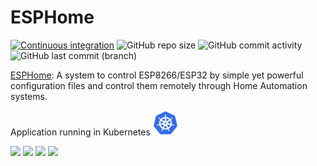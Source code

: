 # ESPHome

[![Continuous integration](https://github.com/x-real-ip/esphome/actions/workflows/ci.yaml/badge.svg)](https://github.com/x-real-ip/esphome/actions/workflows/ci-cd.yaml)
![GitHub repo size](https://img.shields.io/github/repo-size/x-real-ip/esphome?logo=Github)
![GitHub commit activity](https://img.shields.io/github/commit-activity/y/x-real-ip/esphome?logo=github)
![GitHub last commit (branch)](https://img.shields.io/github/last-commit/x-real-ip/esphome/main?logo=github)

[ESPHome](https://dsmr-reader.readthedocs.io/en/latest/explained/about.html/): A system to control ESP8266/ESP32 by simple yet powerful configuration files and control them remotely through Home Automation systems.

Application running in Kubernetes <img src="https://github.com/x-real-ip/infrastructure/blob/main/assets/img/k8s.png?raw=true" alt="K8s" style="height: 40px; width:40px;"/>

<p align="left">
<img src="https://github.com/x-real-ip/esphome/blob/main/assets/img/kitchen_lock.jpg?raw=true" height="250">
<img src="https://github.com/x-real-ip/esphome/blob/main/assets/img/watermeter.jpg?raw=true" height="250">
<img src="https://github.com/x-real-ip/esphome/blob/main/assets/img/ventilation.jpg?raw=true" height="250">
<img src="https://github.com/x-real-ip/esphome/blob/main/assets/img/basement-wall-temperature.jpg?raw=true" height="250">
</p>

